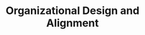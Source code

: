 ---
title:  "Organizational Design and Alignment"
categories: [Organization-and-Human-Capital]
intro: Reviewing organizational and departmental structures, staffing levels, and reporting alignment to execute on strategic imperatives, unlock employee potential, and increase engagement.
---